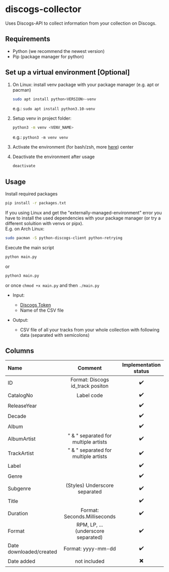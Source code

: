 # discogs-collector

Uses Discogs-API to collect information from your collection on Discogs.

## Requirements

- Python (we recommend the newest version)
- Pip (package manager for python)

## Set up a virtual environment [Optional]

1. On Linux: install venv package with your package manager (e.g. apt or pacman)

    ```sh
    sudo apt install python<VERSION>-venv
    ```

    e.g.: `sudo apt install python3.10-venv`

2. Setup venv in project folder:

    ```sh
    python3 -m venv <VENV_NAME>
    ```

    e.g.: `python3 -m venv venv`

3. Activate the environment (for bash/zsh, more [here](https://docs.python.org/3/library/venv.html#how-venvs-work))
center

4. Deactivate the environment after usage

    ```sh
    deactivate
    ```

## Usage

Install required packages

```sh
pip install -r packages.txt
```

If you using Linux and get the "externally-managed-environment" error you have to install the used dependencies with your package manager (or try a different soluition with venvs or pipx).  
E.g. on Arch Linux:

```sh
sudo pacman -S python-discogs-client python-retrying
```

Execute the main script

```sh
python main.py
```

or

```sh
python3 main.py
```

or once `chmod +x main.py` and then `./main.py`

- Input:
  - [Discogs Token](https://www.discogs.com/de/settings/developers)
  - Name of the CSV file

- Output:
  - CSV file of all your tracks from your whole collection with following data (separated with semicolons)

## Columns

Name | Comment | Implementation status
:-|:-:|:-:
ID|Format: Discogs id_track positon|✔️
CatalogNo|Label code|✔️
ReleaseYear||✔️
Decade||✔️
Album||✔️
AlbumArtist| " & " separated for multiple artists|✔️
TrackArtist| " & " separated for multiple artists|✔️
Label||✔️
Genre||✔️
Subgenre|(Styles) Underscore separated|✔️
Title||✔️
Duration|Format: Seconds.Milliseconds|✔️
Format|RPM, LP, ... (underscore separated)| ✔️
Date downloaded/created|Format: yyyy-mm-dd|✔️
Date added|not included|✖️
